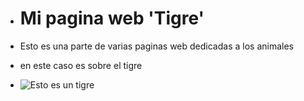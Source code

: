 - # Mi pagina web 'Tigre'

- Esto es una parte de varias paginas web dedicadas a los animales  
- en este caso es sobre el tigre
- ![Esto es un tigre](img/tigre1.jpg)
